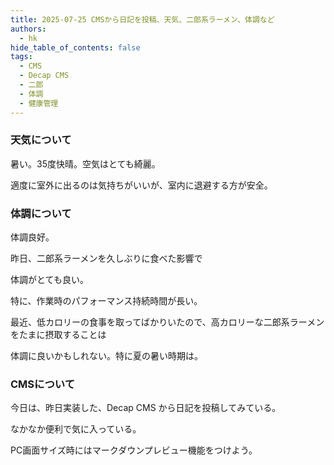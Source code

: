```yaml
---
title: 2025-07-25 CMSから日記を投稿、天気、二郎系ラーメン、体調など
authors:
  - hk
hide_table_of_contents: false
tags:
  - CMS
  - Decap CMS
  - 二郎
  - 体調
  - 健康管理
---
```

### 天気について

暑い。35度快晴。空気はとても綺麗。

適度に室外に出るのは気持ちがいいが、室内に退避する方が安全。

<!-- truncate -->

### 体調について

体調良好。

昨日、二郎系ラーメンを久しぶりに食べた影響で

体調がとても良い。

特に、作業時のパフォーマンス持続時間が長い。

最近、低カロリーの食事を取ってばかりいたので、高カロリーな二郎系ラーメンをたまに摂取することは

体調に良いかもしれない。特に夏の暑い時期は。

### CMSについて

今日は、昨日実装した、Decap CMS から日記を投稿してみている。

なかなか便利で気に入っている。

PC画面サイズ時にはマークダウンプレビュー機能をつけよう。
